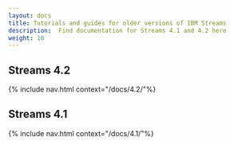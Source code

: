 ```yaml
---
layout: docs
title: Tutorials and guides for older versions of IBM Streams
description:  Find documentation for Streams 4.1 and 4.2 here
weight: 10
---
```


## Streams 4.2
{% include nav.html context="/docs/4.2/"%}

## Streams 4.1
{% include nav.html context="/docs/4.1/"%}
